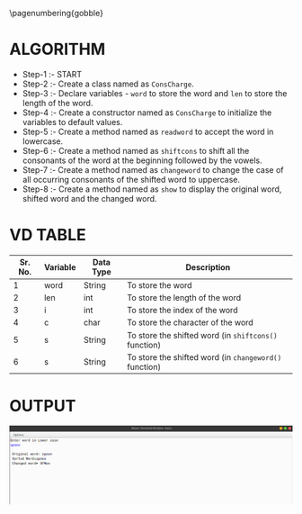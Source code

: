 \pagenumbering{gobble}

# ALGORITHM

- Step-1 :- START
- Step-2 :- Create a class named as `ConsCharge`.
- Step-3 :- Declare variables - `word` to store the word and `len` to store the length of the word.
- Step-4 :- Create a constructor named as `ConsCharge` to initialize the variables to default values.
- Step-5 :- Create a method named as `readword` to accept the word in lowercase.
- Step-6 :- Create a method named as `shiftcons` to shift all the consonants of the word at the beginning followed by the vowels.
- Step-7 :- Create a method named as `changeword` to change the case of all occurring consonants of the shifted word to uppercase.
- Step-8 :- Create a method named as `show` to display the original word, shifted word and the changed word.

# VD TABLE

| Sr. No. | Variable | Data Type | Description |
| --- | --- | --- | --- |
| 1 | word | String | To store the word |
| 2 | len | int | To store the length of the word |
| 3 | i | int | To store the index of the word |
| 4 | c | char | To store the character of the word |
| 5 | s | String | To store the shifted word (in `shiftcons()` function) |
| 6 | s | String | To store the shifted word (in `changeword()` function) |

# OUTPUT

![](output.png)
